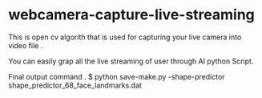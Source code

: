 # webcamera-capture-live-streaming


This is open cv algorith that is used for capturing your live camera into video file .

You can easily grap all the live streaming of user through AI python Script.


Final output command .
 $ python save-make.py -shape-predictor shape_predictor_68_face_landmarks.dat


